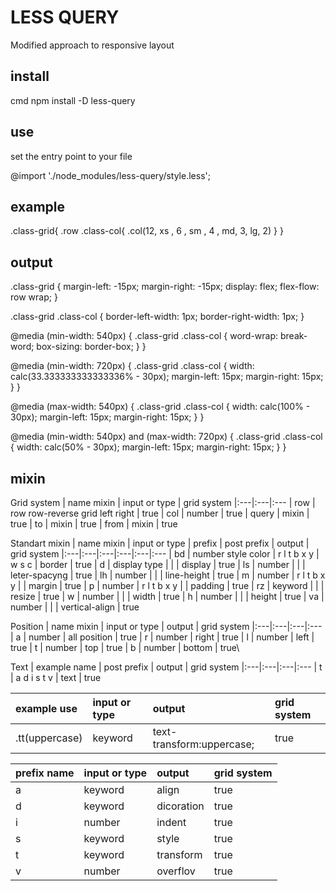 # LESS QUERY
Modified approach to responsive layout

## install

cmd
npm install -D less-query


## use
set the entry point to your file

@import './node_modules/less-query/style.less';


## example 

.class-grid{
    .row
    .class-col{
        .col(12, xs , 6 , sm , 4 , md, 3, lg, 2)
    }
}

## output 

.class-grid {
  margin-left: -15px;
  margin-right: -15px;
  display: flex;
  flex-flow: row wrap;
}

.class-grid .class-col {
  border-left-width: 1px;
  border-right-width: 1px;
}

@media (min-width: 540px) {
  .class-grid .class-col {
    word-wrap: break-word;
    box-sizing: border-box;
  }
}

@media (min-width: 720px) {
  .class-grid .class-col {
    width: calc(33.333333333333336% - 30px);
    margin-left: 15px;
    margin-right: 15px;
  }
}

@media (max-width: 540px) {
  .class-grid .class-col {
    width: calc(100% - 30px);
    margin-left: 15px;
    margin-right: 15px;
  }
}

@media (min-width: 540px) and (max-width: 720px) {
  .class-grid .class-col {
    width: calc(50% - 30px);
    margin-left: 15px;
    margin-right: 15px;
  }
}

## mixin 

Grid system
| name mixin              | input  or type                    | grid system
|:---|:---|:---
| row                     | row row-reverse grid left right   | true
| col                     | number                            | true
| query                   | mixin                             | true
| to                      | mixin                             | true
| from                    | mixin                             | true


Standart mixin
| name mixin              | input  or type                    | prefix      | post prefix | output          | grid system
|:---|:---|:---|:---|:---|:---
| bd                      | number style color                | r l t b x y | w s c       | border          | true
| d                       | display type                      |             |             | display         | true
| ls                      | number                            |             |             | leter-spacyng   | true
| lh                      | number                            |             |             | line-height     | true
| m                       | number                            | r l t b x y |             | margin          | true
| p                       | number                            | r l t b x y |             | padding         | true
| rz                      | keyword                           |             |             | resize          | true
| w                       | number                            |             |             | width           | true
| h                       | number                            |             |             | height          | true
| va                      | number                            |             |             | vertical-align  | true


Position
| name mixin              | input  or type                    | output          | grid system
|:---|:---|:---|:---
| a                       | number                            | all position    | true
| r                       | number                            | right           | true
| l                       | number                            | left            | true
| t                       | number                            | top             | true
| b                       | number                            | bottom          | true\


Text
| example name            | post prefix | output          | grid system
|:---|:---|:---|:---
| t                       | a d i s t v | text            | true

| example use             | input  or type                    | output                      | grid system
|:---|:---|:---|:---
| .tt(uppercase)          | keyword                           | text-transform:uppercase;   | true

| prefix name             | input  or type                    | output       | grid system
|:---|:---|:---|:---
| a                       | keyword                           | align        | true
| d                       | keyword                           | dicoration   | true
| i                       | number                            | indent       | true
| s                       | keyword                           | style        | true
| t                       | keyword                           | transform    | true
| v                       | number                            | overflov     | true






